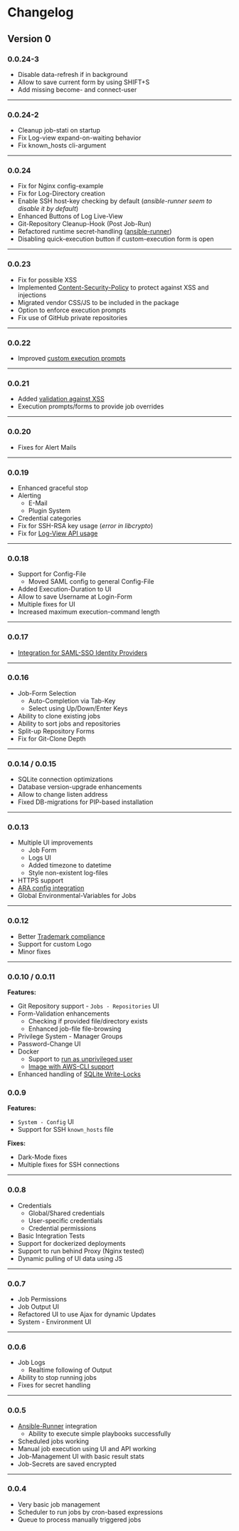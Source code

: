 # Changelog

## Version 0

### 0.0.24-3

* Disable data-refresh if in background
* Allow to save current form by using SHIFT+S
* Add missing become- and connect-user

----

### 0.0.24-2

* Cleanup job-stati on startup
* Fix Log-view expand-on-waiting behavior
* Fix known_hosts cli-argument

----

### 0.0.24

* Fix for Nginx config-example
* Fix for Log-Directory creation
* Enable SSH host-key checking by default (*ansible-runner seem to disable it by default*) 
* Enhanced Buttons of Log Live-View
* Git-Repository Cleanup-Hook (Post Job-Run)
* Refactored runtime secret-handling ([ansible-runner](https://ansible.readthedocs.io/projects/runner/en/latest/intro))
* Disabling quick-execution button if custom-execution form is open

----

### 0.0.23

* Fix for possible XSS
* Implemented [Content-Security-Policy](https://developer.mozilla.org/en-US/docs/Web/HTTP/CSP) to protect against XSS and injections
* Migrated vendor CSS/JS to be included in the package
* Option to enforce execution prompts
* Fix use of GitHub private repositories

----

### 0.0.22

* Improved [custom execution prompts](https://webui.ansibleguy.net/en/latest/usage/jobs.html#execute)

----

### 0.0.21

* Added [validation against XSS](https://github.com/ansibleguy/webui/issues/44)
* Execution prompts/forms to provide job overrides

----

### 0.0.20

* Fixes for Alert Mails

----

### 0.0.19

* Enhanced graceful stop
* Alerting
  * E-Mail
  * Plugin System
* Credential categories
* Fix for SSH-RSA key usage (*error in libcrypto*)
* Fix for [Log-View API usage](https://github.com/ansibleguy/webui/issues/36)

----

### 0.0.18

* Support for Config-File
  * Moved SAML config to general Config-File
* Added Execution-Duration to UI
* Allow to save Username at Login-Form
* Multiple fixes for UI
* Increased maximum execution-command length

----

### 0.0.17

* [Integration for SAML-SSO Identity Providers](https://webui.ansibleguy.net/en/latest/usage/authentication.html)

----

### 0.0.16

* Job-Form Selection
  * Auto-Completion via Tab-Key
  * Select using Up/Down/Enter Keys
* Ability to clone existing jobs
* Ability to sort jobs and repositories
* Split-up Repository Forms
* Fix for Git-Clone Depth

----

### 0.0.14 / 0.0.15

* SQLite connection optimizations
* Database version-upgrade enhancements
* Allow to change listen address
* Fixed DB-migrations for PIP-based installation

----

### 0.0.13

* Multiple UI improvements
  * Job Form
  * Logs UI
  * Added timezone to datetime
  * Style non-existent log-files
* HTTPS support
* [ARA config integration](https://webui.ansibleguy.net/en/latest/usage/integrations.html)
* Global Environmental-Variables for Jobs

----

### 0.0.12

* Better [Trademark compliance](https://github.com/ansible/logos/blob/main/TRADEMARKS.md#53-unpermitted-uses-we-consider-infringing)
* Support for custom Logo
* Minor fixes

----

### 0.0.10 / 0.0.11

**Features:**

* Git Repository support - `Jobs - Repositories` UI
* Form-Validation enhancements
  * Checking if provided file/directory exists
  * Enhanced job-file file-browsing
* Privilege System - Manager Groups
* Password-Change UI
* Docker
  * Support to [run as unprivileged user](https://webui.ansibleguy.net/en/latest/usage/docker.html#unprivileged)
  * [Image with AWS-CLI support](https://webui.ansibleguy.net/en/latest/usage/docker.html#aws-cli-support)
* Enhanced handling of [SQLite Write-Locks](https://github.com/ansibleguy/webui/issues/6)


### 0.0.9

**Features:**

* `System - Config` UI
* Support for SSH `known_hosts` file

**Fixes:**

* Dark-Mode fixes
* Multiple fixes for SSH connections

----

### 0.0.8

* Credentials
  * Global/Shared credentials
  * User-specific credentials
  * Credential permissions
* Basic Integration Tests
* Support for dockerized deployments
* Support to run behind Proxy (Nginx tested)
* Dynamic pulling of UI data using JS

----

### 0.0.7

* Job Permissions
* Job Output UI
* Refactored UI to use Ajax for dynamic Updates
* System - Environment UI

----

### 0.0.6

* Job Logs
  * Realtime following of Output
* Ability to stop running jobs
* Fixes for secret handling

----

### 0.0.5

* [Ansible-Runner](https://ansible.readthedocs.io/projects/runner/en/latest/python_interface/) integration
  * Ability to execute simple playbooks successfully
* Scheduled jobs working
* Manual job execution using UI and API working
* Job-Management UI with basic result stats
* Job-Secrets are saved encrypted

----

### 0.0.4

* Very basic job management
* Scheduler to run jobs by cron-based expressions
* Queue to process manually triggered jobs
